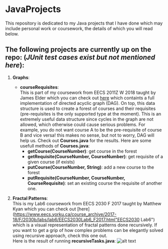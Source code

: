 # JavaProjects
  This repository is dedicated to my Java projects that I have done which may include personal work or coursework, the details of which you will read below.
## The following projects are currently up on the repo: (*JUnit test cases exist but not mentioned here*):

   1. **Graphs**:  
   
      * **courseRequisites**:  
         This is part of my coursework from EECS 2011Z W 2018 taught by James Elder which you can check out [here](https://www.eecs.yorku.ca/course_archive/2017-18/W/2011Z/ "EECS2011Z by James Elder") which containts a full implementation of directed acyclic graph (DAG). On top, this data structure is used to create a forest of courses and their requisites (pre-requisites is the only supported type at the moment). This is an extremely useful data structure since cycles in the graph are not allowed, which otherwise could cause serious problems. For example, you do not want course A to be the pre-requisite of course B and vice versa! this makes no sense, but not to worry, DAG will help us. Check out **Courses.java** for the results. Here are some usefull methods of **Courses.java**:  
         - **getCourse(CourseNumber)**: get course in the forest
         - **getRequisite(CourseNumber, CourseNumber)**: get requisite of a given course (if exists)
         - **putCourse(CourseNumber, String)**: add a new course to the forest
         - **putRequisite(CourseNumber, CourseNumber, CourseRequisite)**: set an existing course the requisite of another one.
 2.  **Fractal Patterns**:  
       This is my Lab6 coursework from EECS 2030 F 2017 taught by Matthew Kyan which you can check out [here](https://www.eecs.yorku.ca/course_archive/2017-18/F/2030b/labs/lab6/EECS2030Lab6_F2017.html"EECS2030 Lab6") which is a visual representation of fractal patterns done recursively. If you want to get a grip of how complex problems can be elegantly solved using recursive approach, check this one out.   
       Here is the result of running **recursiveTasks.java**: 
       ![alt text][logo]

[logo]: https://github.com/arianseyedi/JavaProjects/tree/master/FractalPatterns/fp.png "Logo Fractal Patterns Example"
